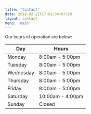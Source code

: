 ```yaml
---
title: 'Contact'
date: 2018-02-22T17:01:34+07:00
layout: contact
menu: 'main'
---
```


Our hours of operation are below:

| Day       |      Hours      |
| --------- | --------------- |
| Monday    | 8:00am - 5:00pm |
| Tuesday   | 8:00am - 5:00pm |
| Wednesday | 8:00am - 5:00pm |
| Thursday  | 8:00am - 5:00pm |
| Friday    | 8:00am - 5:00pm |
| Saturday | 10:00am - 4:00pm |
| Sunday  | Closed          |
